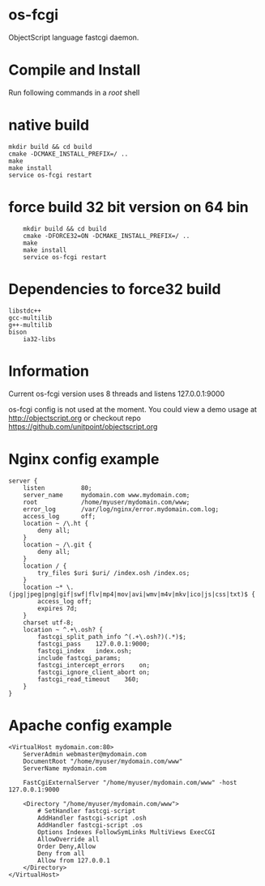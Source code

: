 os-fcgi
=======

ObjectScript language fastcgi daemon.

Compile and Install
=======

Run following commands in a *root* shell

# native build
	mkdir build && cd build
	cmake -DCMAKE_INSTALL_PREFIX=/ ..
	make
	make install
	service os-fcgi restart

# force build 32 bit version on 64 bin
        mkdir build && cd build
        cmake -DFORCE32=ON -DCMAKE_INSTALL_PREFIX=/ ..
        make
        make install
        service os-fcgi restart

Dependencies to force32 build
=============================
	libstdc++
	gcc-multilib
	g++-multilib
	bison
        ia32-libs
	
Information
===========

Current os-fcgi version uses 8 threads and listens 127.0.0.1:9000

os-fcgi config is not used at the moment. You could view a demo usage at http://objectscript.org or checkout repo https://github.com/unitpoint/objectscript.org

Nginx config example
====================

	server {
		listen			80;
		server_name		mydomain.com www.mydomain.com;
		root			/home/myuser/mydomain.com/www;
		error_log		/var/log/nginx/error.mydomain.com.log;
		access_log		off;
		location ~ /\.ht {
			deny all;
		}
		location ~ /\.git {
			deny all;
		}
		location / {
			try_files $uri $uri/ /index.osh /index.os;
		}
		location ~* \.(jpg|jpeg|png|gif|swf|flv|mp4|mov|avi|wmv|m4v|mkv|ico|js|css|txt)$ {
			access_log off;
			expires 7d;
		}
		charset	utf-8;
		location ~ ^.+\.osh? {
			fastcgi_split_path_info	^(.+\.osh?)(.*)$;
			fastcgi_pass	127.0.0.1:9000;
			fastcgi_index	index.osh;
			include fastcgi_params;
			fastcgi_intercept_errors	on;
			fastcgi_ignore_client_abort	on;
			fastcgi_read_timeout	360;
		}
	}

Apache config example
=====================

	<VirtualHost mydomain.com:80>
		ServerAdmin webmaster@mydomain.com
		DocumentRoot "/home/myuser/mydomain.com/www"
		ServerName mydomain.com
		
		FastCgiExternalServer "/home/myuser/mydomain.com/www" -host 127.0.0.1:9000
		
		<Directory "/home/myuser/mydomain.com/www">
			# SetHandler fastcgi-script
			AddHandler fastcgi-script .osh
			AddHandler fastcgi-script .os
			Options Indexes FollowSymLinks MultiViews ExecCGI
			AllowOverride all
			Order Deny,Allow
			Deny from all
			Allow from 127.0.0.1
		</Directory>
	</VirtualHost>
